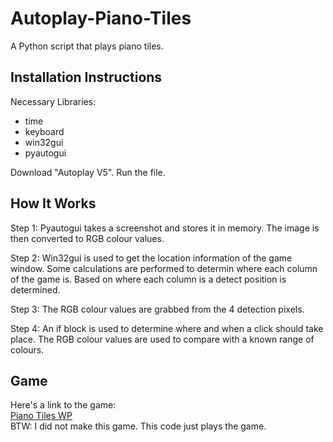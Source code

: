 # Autoplay-Piano-Tiles
A Python script that plays piano tiles.

## Installation Instructions
Necessary Libraries:
- time  
- keyboard  
- win32gui  
- pyautogui  

Download "Autoplay V5". Run the file.

## How It Works
Step 1: Pyautogui takes a screenshot and stores it in memory. The image is then converted to RGB colour values.  
  
Step 2: Win32gui is used to get the location information of the game window. Some calculations are performed to determin where each column of the game is. Based on where each column is a detect position is determined.  
  
Step 3: The RGB colour values are grabbed from the 4 detection pixels.  
  
Step 4: An if block is used to determine where and when a click should take place. The RGB colour values are used to compare with a known range of colours.  

## Game
Here's a link to the game:  
<a href="https://www.microsoft.com/en-ca/p/piano-tiles-wp/9nblggh4njz5?activetab=pivot:overviewtab">Piano Tiles WP</a>  
BTW: I did not make this game. This code just plays the game.

